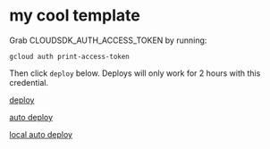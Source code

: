 # my cool template

Grab CLOUDSDK_AUTH_ACCESS_TOKEN by running:

```
gcloud auth print-access-token
```

Then click `deploy` below. Deploys will only work for 2 hours with this credential.

[deploy](https://app.buildbuddy.dev/repo/?name=my-cool-repo&secret=CLOUDSDK_AUTH_ACCESS_TOKEN,GCP_PROJECT&template=https%3A%2F%2Fgithub.com%2Fsiggisim%2Fmydullrepo)

[auto deploy](http://app.buildbuddy.dev/repo/)

[local auto deploy](http://localhost:8080/repo/)


